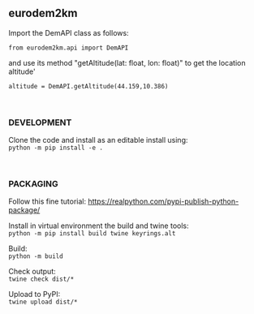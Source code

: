## eurodem2km

Import the DemAPI class as follows:

`from eurodem2km.api import DemAPI`

and use its method "getAltitude(lat: float, lon: float)" to get the location altitude'  

`altitude = DemAPI.getAltitude(44.159,10.386)`

<br/>

### DEVELOPMENT

Clone the code and install as an editable install using:  
`python -m pip install -e .`

<br/>

### PACKAGING
Follow this fine tutorial:
https://realpython.com/pypi-publish-python-package/

Install in virtual environment the build and twine tools:  
``python -m pip install build twine keyrings.alt``

Build:  
``python -m build``

Check output:  
``twine check dist/*``

Upload to PyPI:  
``twine upload dist/*``